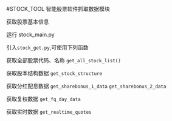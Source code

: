 #STOCK_TOOL  智能股票软件抓取数据模块


获取股票基本信息

运行 stock_main.py

引入`stock_get.py`,可使用下列函数

获取全部股票代码、名称 `get_all_stock_list()`

获取股本结构数据 `get_stock_structure`

获取分红配息数据 `get_sharebonus_1_data` `get_sharebonus_2_data`

获取复权数据 `get_fq_day_data`

获取实时数据 `get_realtime_quotes`

